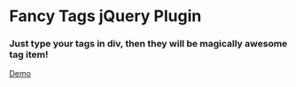 # Fancy Tags jQuery Plugin<br/>
### Just type your tags in div, then they will be magically awesome tag item!<br/>
[Demo](http://codepen.io/seoyoochan/pen/waEZQK)
